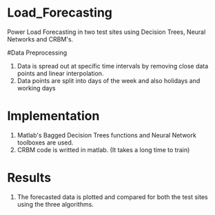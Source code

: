 # Load_Forecasting

Power Load Forecasting in two test sites using Decision Trees, Neural Networks and CRBM's.

#Data Preprocessing

1. Data is spread out at specific time intervals by removing close data points and linear interpolation.
2. Data points are split into days of the week and also holidays and working days

# Implementation

1. Matlab's Bagged Decision Trees functions and Neural Network toolboxes are used.
2. CRBM code is writted in matlab. (It takes a long time to train)

# Results

1. The forecasted data is plotted and compared for both the test sites using the three algorithms.
